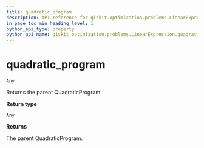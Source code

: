 ```yaml
---
title: quadratic_program
description: API reference for qiskit.optimization.problems.LinearExpression.quadratic_program
in_page_toc_min_heading_level: 1
python_api_type: property
python_api_name: qiskit.optimization.problems.LinearExpression.quadratic_program
---
```


# quadratic\_program

<span id="qiskit.optimization.problems.LinearExpression.quadratic_program" />

`Any`

Returns the parent QuadraticProgram.

**Return type**

`Any`

**Returns**

The parent QuadraticProgram.

